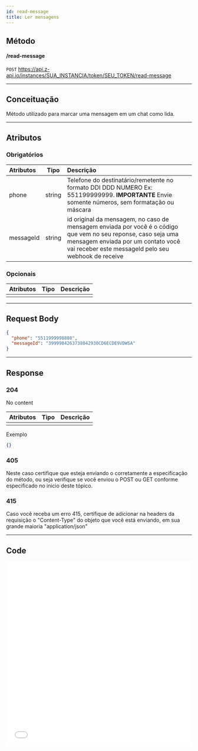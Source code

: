 ```yaml
---
id: read-message
title: Ler mensagens
---
```


## Método

#### /read-message

`POST` https://api.z-api.io/instances/SUA_INSTANCIA/token/SEU_TOKEN/read-message

---

## Conceituação

Método utilizado para marcar uma mensagem em um chat como lida.

---

## Atributos

### Obrigatórios

| Atributos | Tipo | Descrição |
| :-- | :-: | :-- |
| phone | string | Telefone do destinatário/remetente no formato DDI DDD NUMERO Ex: 551199999999. **IMPORTANTE** Envie somente números, sem formatação ou máscara |
| messageId | string | id original da mensagem, no caso de mensagem enviada por você é o código que vem no seu reponse, caso seja uma mensagem enviada por um contato você vai receber este messageId pelo seu webhook de receive |

### Opcionais

| Atributos | Tipo | Descrição |
| :-------- | :--: | :-------- |
|           |      |           |

---

## Request Body

```json
{
  "phone": "5511999998888",
  "messageId": "3999984263738042930CD6ECDE9VDWSA"
}
```

---

## Response

### 204

No content

| Atributos | Tipo | Descrição |
| :-------- | :--- | :-------- |
|           |      |           |

Exemplo

```json
{}
```

### 405

Neste caso certifique que esteja enviando o corretamente a especificação do método, ou seja verifique se você enviou o POST ou GET conforme especificado no inicio deste tópico.

### 415

Caso você receba um erro 415, certifique de adicionar na headers da requisição o "Content-Type" do objeto que você está enviando, em sua grande maioria "application/json"

---

## Code

<iframe src="//api.apiembed.com/?source=https://raw.githubusercontent.com/Z-API/z-api-docs/main/json-examples/read-message.json&targets=all" frameborder="0" scrolling="no" width="100%" height="500px" seamless></iframe>
